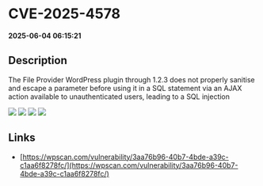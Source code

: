 # CVE-2025-4578

**2025-06-04 06:15:21**

## Description
The File Provider WordPress plugin through 1.2.3 does not properly sanitise and escape a parameter before using it in a SQL statement via an AJAX action available to unauthenticated users, leading to a SQL injection

![](https://img.shields.io/static/v1?label=Exploit&message=Yes&color=red)
![](https://img.shields.io/static/v1?label=Score&message=9.8&color=red)
![](https://img.shields.io/static/v1?label=Severity&message=CRITICAL&color=red)
![](https://img.shields.io/static/v1?label=CWE&message=SQL&color=green)

## Links
- [https://wpscan.com/vulnerability/3aa76b96-40b7-4bde-a39c-c1aa6f8278fc/](https://wpscan.com/vulnerability/3aa76b96-40b7-4bde-a39c-c1aa6f8278fc/)
